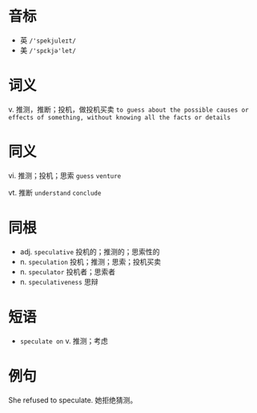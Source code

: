 # 音标

- 英 `/'spekjuleɪt/`
- 美 `/'spɛkjə'let/`

# 词义

v. 推测，推断；投机，做投机买卖
`to guess about the possible causes or effects of something, without knowing all the facts or details`

# 同义

vi. 推测；投机；思索
`guess` `venture`

vt. 推断
`understand` `conclude`

# 同根

- adj. `speculative` 投机的；推测的；思索性的
- n. `speculation` 投机；推测；思索；投机买卖
- n. `speculator` 投机者；思索者
- n. `speculativeness` 思辩

# 短语

- `speculate on` v. 推测；考虑

# 例句

She refused to speculate.
她拒绝猜测。


